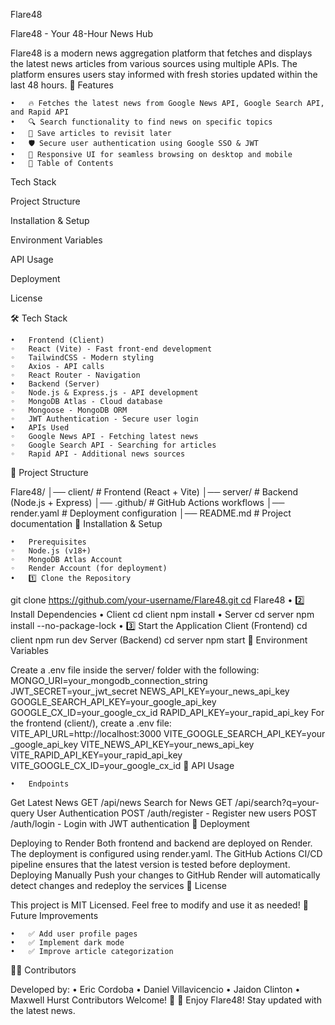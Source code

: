  Flare48

Flare48 - Your 48-Hour News Hub

Flare48 is a modern news aggregation platform that fetches and displays the latest news articles from various sources using multiple APIs. The platform ensures users stay informed with fresh stories updated within the last 48 hours.
🚀 Features

	•	🔥 Fetches the latest news from Google News API, Google Search API, and Rapid API
	•	🔍 Search functionality to find news on specific topics
	•	💾 Save articles to revisit later
	•	🛡️ Secure user authentication using Google SSO & JWT
	•	📱 Responsive UI for seamless browsing on desktop and mobile
	•	📖 Table of Contents
Tech Stack

Project Structure

Installation & Setup

Environment Variables

API Usage

Deployment

License

🛠 Tech Stack

	•	Frontend (Client)
	◦	React (Vite) - Fast front-end development
	◦	TailwindCSS - Modern styling
	◦	Axios - API calls
	◦	React Router - Navigation
	•	Backend (Server)
	◦	Node.js & Express.js - API development
	◦	MongoDB Atlas - Cloud database
	◦	Mongoose - MongoDB ORM
	◦	JWT Authentication - Secure user login
	•	APIs Used
	◦	Google News API - Fetching latest news
	◦	Google Search API - Searching for articles
	◦	Rapid API - Additional news sources
📂 Project Structure

Flare48/ │── client/ # Frontend (React + Vite) │── server/ # Backend (Node.js + Express) │── .github/ # GitHub Actions workflows │── render.yaml # Deployment configuration │── README.md # Project documentation
🔧 Installation & Setup

	•	Prerequisites
	◦	Node.js (v18+)
	◦	MongoDB Atlas Account
	◦	Render Account (for deployment)
	•	1️⃣ Clone the Repository
git clone https://github.com/your-username/Flare48.git cd Flare48
	•	2️⃣ Install Dependencies
	•	Client
cd client npm install
	•	Server
cd server npm install --no-package-lock
	•	3️⃣ Start the Application
Client (Frontend)
cd client npm run dev
Server (Backend)
cd server npm start
🔑 Environment Variables

Create a .env file inside the server/ folder with the following:
MONGO_URI=your_mongodb_connection_string JWT_SECRET=your_jwt_secret NEWS_API_KEY=your_news_api_key GOOGLE_SEARCH_API_KEY=your_google_api_key GOOGLE_CX_ID=your_google_cx_id RAPID_API_KEY=your_rapid_api_key
For the frontend (client/), create a .env file:
VITE_API_URL=http://localhost:3000 VITE_GOOGLE_SEARCH_API_KEY=your_google_api_key VITE_NEWS_API_KEY=your_news_api_key VITE_RAPID_API_KEY=your_rapid_api_key VITE_GOOGLE_CX_ID=your_google_cx_id
📡 API Usage

	•	Endpoints
Get Latest News
GET /api/news
Search for News
GET /api/search?q=your-query
User Authentication
POST /auth/register - Register new users
POST /auth/login - Login with JWT authentication
🚀 Deployment

Deploying to Render
Both frontend and backend are deployed on Render. The deployment is configured using render.yaml. The GitHub Actions CI/CD pipeline ensures that the latest version is tested before deployment.
Deploying Manually
Push your changes to GitHub
Render will automatically detect changes and redeploy the services
📜 License

This project is MIT Licensed. Feel free to modify and use it as needed!
🎯 Future Improvements

	•	✅ Add user profile pages
	•	✅ Implement dark mode
	•	✅ Improve article categorization
👨‍💻 Contributors

Developed by:
	•	Eric Cordoba
	•	Daniel Villavicencio
	•	Jaidon Clinton
	•	Maxwell Hurst
Contributors Welcome! 🎉
🚀 Enjoy Flare48! Stay updated with the latest news.